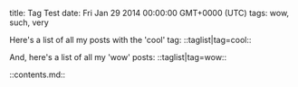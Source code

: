 title: Tag Test
date: Fri Jan 29 2014 00:00:00 GMT+0000 (UTC)
tags: wow, such, very

Here's a list of all my posts with the 'cool' tag:
::taglist|tag=cool::

And, here's a list of all my 'wow' posts:
::taglist|tag=wow::

::contents.md::
